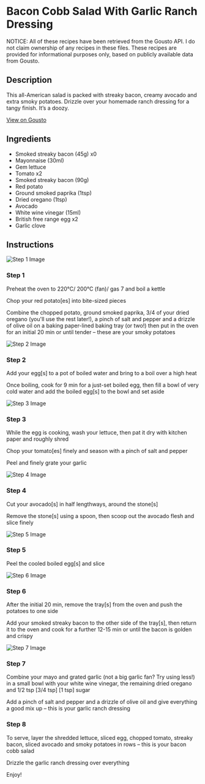 # Bacon Cobb Salad With Garlic Ranch Dressing

NOTICE: All of these recipes have been retrieved from the Gousto API. I do not claim ownership of any recipes in these files. These recipes are provided for informational purposes only, based on publicly available data from Gousto.

## Description

This all-American salad is packed with streaky bacon, creamy avocado and extra smoky potatoes. Drizzle over your homemade ranch dressing for a tangy finish. It’s a doozy.

[View on Gousto](https://www.gousto.co.uk/recipes/cookbook/bacon-cobb-salad-with-garlic-ranch-dressing)

## Ingredients

- Smoked streaky bacon (45g) x0
- Mayonnaise (30ml)
- Gem lettuce
- Tomato x2
- Smoked streaky bacon (90g)
- Red potato
- Ground smoked paprika (1tsp)
- Dried oregano (1tsp)
- Avocado
- White wine vinegar (15ml)
- British free range egg x2
- Garlic clove

## Instructions

![Step 1 Image](https://production-media.gousto.co.uk/cms/recipe-step-image/step-1-copy-34-1704990065704-x200.jpg)

### Step 1

Preheat the oven to 220°C/ 200°C (fan)/ gas 7 and boil a kettle

Chop your red potato[es] into bite-sized pieces

Combine the chopped potato, ground smoked paprika, 3/4 of your dried oregano (you'll use the rest later!), a pinch of salt and pepper and a drizzle of olive oil on a baking paper-lined baking tray (or two!) then put in the oven for an initial 20 min or until tender – these are your smoky potatoes

![Step 2 Image](https://production-media.gousto.co.uk/cms/recipe-step-image/step-2-copy-38-1704990069756-x200.jpg)

### Step 2

Add your egg[s] to a pot of boiled water and bring to a boil over a high heat

Once boiling, cook for 9 min for a just-set boiled egg, then fill a bowl of very cold water and add the boiled egg[s] to the bowl and set aside

![Step 3 Image](https://production-media.gousto.co.uk/cms/recipe-step-image/step-3-copy-40-1704990074329-x200.jpg)

### Step 3

While the egg is cooking, wash your lettuce, then pat it dry with kitchen paper and roughly shred

Chop your tomato[es] finely and season with a pinch of salt and pepper

Peel and finely grate your garlic

![Step 4 Image](https://production-media.gousto.co.uk/cms/recipe-step-image/step-4-copy-39-1704990078528-x200.jpg)

### Step 4

Cut your avocado[s] in half lengthways, around the stone[s]

Remove the stone[s] using a spoon, then scoop out the avocado flesh and slice finely

![Step 5 Image](https://production-media.gousto.co.uk/cms/recipe-step-image/step-5-copy-37-1704990082854-x200.jpg)

### Step 5

Peel the cooled boiled egg[s] and slice

![Step 6 Image](https://production-media.gousto.co.uk/cms/recipe-step-image/step-6-copy-35-1704990087453-x200.jpg)

### Step 6

After the initial 20 min, remove the tray[s] from the oven and push the potatoes to one side

Add your smoked streaky bacon to the other side of the tray[s], then return it to the oven and cook for a further 12-15 min or until the bacon is golden and crispy

![Step 7 Image](https://production-media.gousto.co.uk/cms/recipe-step-image/step-7-copy-27-1704990091376-x200.jpg)

### Step 7

Combine your mayo and grated garlic (not a big garlic fan? Try using less!) in a small bowl with your white wine vinegar, the remaining dried oregano and 1/2 tsp <span class="text-purple">[3/4 tsp]</span> <span class="text-danger">[1 tsp] </span>sugar

Add a pinch of salt and pepper and a drizzle of olive oil and give everything a good mix up – this is your garlic ranch dressing

### Step 8

To serve, layer the shredded lettuce, sliced egg, chopped tomato, streaky bacon, sliced avocado and smoky potatoes in rows – this is your bacon cobb salad

Drizzle the garlic ranch dressing over everything

Enjoy!


